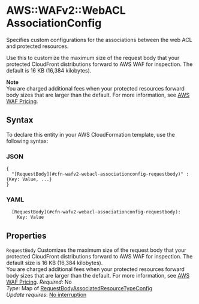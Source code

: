 # AWS::WAFv2::WebACL AssociationConfig<a name="aws-properties-wafv2-webacl-associationconfig"></a>

Specifies custom configurations for the associations between the web ACL and protected resources\. 

Use this to customize the maximum size of the request body that your protected CloudFront distributions forward to AWS WAF for inspection\. The default is 16 KB \(16,384 kilobytes\)\. 

**Note**  
You are charged additional fees when your protected resources forward body sizes that are larger than the default\. For more information, see [AWS WAF Pricing](http://aws.amazon.com/waf/pricing/)\.

## Syntax<a name="aws-properties-wafv2-webacl-associationconfig-syntax"></a>

To declare this entity in your AWS CloudFormation template, use the following syntax:

### JSON<a name="aws-properties-wafv2-webacl-associationconfig-syntax.json"></a>

```
{
  "[RequestBody](#cfn-wafv2-webacl-associationconfig-requestbody)" : {Key: Value, ...}
}
```

### YAML<a name="aws-properties-wafv2-webacl-associationconfig-syntax.yaml"></a>

```
  [RequestBody](#cfn-wafv2-webacl-associationconfig-requestbody): 
    Key: Value
```

## Properties<a name="aws-properties-wafv2-webacl-associationconfig-properties"></a>

`RequestBody`  <a name="cfn-wafv2-webacl-associationconfig-requestbody"></a>
Customizes the maximum size of the request body that your protected CloudFront distributions forward to AWS WAF for inspection\. The default size is 16 KB \(16,384 kilobytes\)\.   
You are charged additional fees when your protected resources forward body sizes that are larger than the default\. For more information, see [AWS WAF Pricing](http://aws.amazon.com/waf/pricing/)\.
*Required*: No  
*Type*: Map of [RequestBodyAssociatedResourceTypeConfig](aws-properties-wafv2-webacl-requestbodyassociatedresourcetypeconfig.md)  
*Update requires*: [No interruption](https://docs.aws.amazon.com/AWSCloudFormation/latest/UserGuide/using-cfn-updating-stacks-update-behaviors.html#update-no-interrupt)
